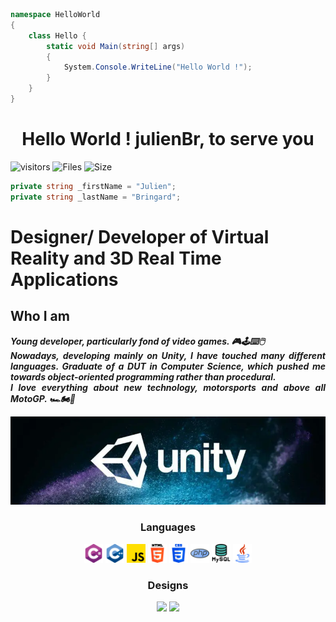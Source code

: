 ```c#
namespace HelloWorld
{
    class Hello {
        static void Main(string[] args)
        {
            System.Console.WriteLine("Hello World !");
        }
    }
}
```

<h1 align="center">Hello World ! julienBr, to serve you</h1>

![visitors](https://visitor-badge.glitch.me/badge?page_id=julienBr)
![Files](https://img.shields.io/github/directory-file-count/julienBr/julienBr)
![Size](https://img.shields.io/github/repo-size/julienBr/julienBr)
<img src="#" alt="">

```c#
private string _firstName = "Julien";
private string _lastName = "Bringard";
```

<h1>Designer/ Developer of Virtual Reality and 3D Real Time Applications</h1>

<h2>Who I am</h2> 

<p align="justify"><b><i>
    Young developer, particularly fond of video games. 🎮🕹️⌨️🖱️ <br>
    Nowadays, developing mainly on Unity, I have touched many different languages. Graduate of a DUT in Computer Science, which pushed me towards object-oriented programming rather than procedural.<br>
    I love everything about new technology, motorsports and above all MotoGP. 🏎️🏍🏁
</i></b></p>

<p><img width="800" src="img\unity.png" alt="Unity"/></p>

<h3 align="center">Languages</h3>

<p align="center">
<img width="30" src="img\CSharp.png" alt="C#"/>
<img width="30" src="img\C++.png" alt="C++"/>
<img width="30" src="img\JS.png" alt="JS"/>
<img width="30" src="img\HTML5.png" alt="HTML5"/>
<img width="30" src="img\CSS3.png" alt="CSS3"/>
<img width="30" src="img\PHP.png" alt="PHP"/>
<img width="30" src="img\MySQL.png" alt="MySQL"/>
<img width="30" src="img\Java.png" alt="Java"/>
</p>

<h3 align="center">Designs</h3>

<p align="center">
<img src="https://img.shields.io/badge/blender-%23F5792A.svg?style=for-the-badge&logo=blender&logoColor=white">
<img src="https://img.shields.io/badge/adobephotoshop-%2331A8FF.svg?style=for-the-badge&logo=adobephotoshop&logoColor=white">
</p>